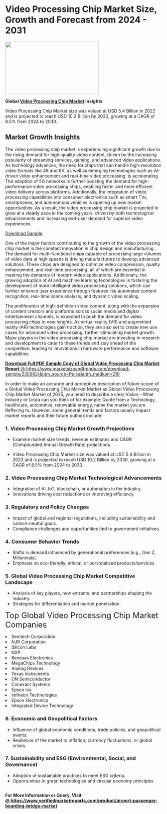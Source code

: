 <H1>Video Processing Chip Market Size, Growth and Forecast from 2024 - 2031</H1><img class="aligncenter size-medium wp-image-584254" src="https://thirdeyenews.in/wp-content/uploads/2024/09/Global-Market-Research-300x168.jpeg" alt="" width="300" height="168" /><p><strong>Global&nbsp;<a href="https://www.marketsizeandtrends.com/download-sample/230962/&amp;utm_source=Pulse&amp;utm_medium=210">Video Processing Chip Market</a> Insights</strong></p><p>Video Processing Chip Market size was valued at USD 5.4 Billion in 2022 and is projected to reach USD 10.2 Billion by 2030, growing at a CAGR of 8.5% from 2024 to 2030.</p><p><h2>Market Growth Insights</h2> <p>The video processing chip market is experiencing significant growth due to the rising demand for high-quality video content, driven by the increasing popularity of streaming services, gaming, and advanced video applications. As technology advances, the need for chips that can handle high-resolution video formats like 4K and 8K, as well as emerging technologies such as AI-driven video enhancement and real-time video processing, is accelerating. The adoption of 5G networks is further boosting the demand for high-performance video processing chips, enabling faster and more efficient video delivery across platforms. Additionally, the integration of video processing capabilities into consumer electronics such as smart TVs, smartphones, and autonomous vehicles is opening up new market opportunities. As a result, the video processing chip market is projected to grow at a steady pace in the coming years, driven by both technological advancements and increasing end-user demand for superior video experiences.</p> <p><a href="#">Download Sample</a></p> <p>One of the major factors contributing to the growth of the video processing chip market is the constant innovation in chip design and manufacturing. The demand for multi-functional chips capable of processing large volumes of video data at high speeds is driving manufacturers to develop advanced solutions. These chips are designed to optimize video compression, quality enhancement, and real-time processing, all of which are essential in meeting the demands of modern video applications. Additionally, the growing adoption of AI and machine learning technologies is fostering the development of more intelligent video processing solutions, which can further enhance user experience through features like automated content recognition, real-time scene analysis, and dynamic video scaling.</p> <p>The proliferation of high-definition video content, along with the expansion of content creators and platforms across social media and digital entertainment channels, is expected to push the demand for video processing chips to new heights. As virtual reality (VR) and augmented reality (AR) technologies gain traction, they are also set to create new use cases for advanced video processing, further stimulating market growth. Major players in the video processing chip market are investing in research and development to cater to these trends and stay ahead of the competition, leading to innovations in hardware performance and software capabilities.</p> <p><a href="#"></p><p><span class=""><strong>Download Full PDF Sample Copy of Global Video Processing Chip Market Report</strong> @ <a href="https://www.marketsizeandtrends.com/download-sample/230962/&amp;utm_source=Pulse&amp;utm_medium=210" target="_blank">https://www.marketsizeandtrends.com/download-sample/230962/&amp;utm_source=Pulse&amp;utm_medium=210</a></span></p><p>In order to make an accurate and perceptive description of future scope of a Global&nbsp;Video Processing Chip Market Market as Global&nbsp;Video Processing Chip Market Market of 2025, you need to describe a clear Vision &ndash; What Industry or Linda can you think of for example: Quote from a Technology, healthcare, automotive, renewable energy, name the market you are Reffering to. However, some general trends and factors usually impact market reports and their future outlook include:</p><h3>1.&nbsp;<strong>Video Processing Chip Market Growth Projections</strong></h3><ul><li>Examine market size trends, revenue estimates and CAGR (Compounded Annual Growth Rate) projections.</li><li><p>Video Processing Chip Market size was valued at USD 5.4 Billion in 2022 and is projected to reach USD 10.2 Billion by 2030, growing at a CAGR of 8.5% from 2024 to 2030.</p></li></ul><h3>2.&nbsp;<strong>Video Processing Chip Market Technological Advancements</strong></h3><ul><li>Integration of AI, IoT, blockchain, or automation in the industry.</li><li>Innovations driving cost reductions or improving efficiency.</li></ul><h3>3.&nbsp;<strong>Regulatory and Policy Changes</strong></h3><ul><li>Impact of global and regional regulations, including sustainability and carbon-neutral goals.</li><li>Compliance challenges and opportunities tied to government initiatives.</li></ul><h3>4.&nbsp;<strong>Consumer Behavior Trends</strong></h3><ul><li>Shifts in demand influenced by generational preferences (e.g., Gen Z, Millennials).</li><li>Emphasis on eco-friendly, ethical, or personalized products/services.</li></ul><h3>5.&nbsp;<strong>Global Video Processing Chip Market Competitive Landscape</strong></h3><ul><li>Analysis of key players, new entrants, and partnerships shaping the industry.</li><li>Strategies for differentiation and market penetration.</li></ul><p data-pm-slice="1 1 []"><span style="color: inherit; font-family: inherit; font-size: 25px;">Top Global Video Processing Chip Market Companies</span></p><div class="" data-test-id=""><p><li>Semtech Corporation</li><li> NJR Corporation</li><li> Silicon Labs</li><li> NXP</li><li> Renesas Electronics</li><li> MegaChips Technology</li><li> Analog Devices</li><li> Texas Instruments</li><li> ON Semiconductor</li><li> Conexant Systems</li><li> Epson Ics</li><li> Infineon Technologies</li><li> Epson Electronics</li><li> Integrated Device Technology</li></p></div><h3>6.&nbsp;<strong>Economic and Geopolitical Factors</strong></h3><ul><li>Influence of global economic conditions, trade policies, and geopolitical events.</li><li>Resilience of the market to inflation, currency fluctuations, or global crises.</li></ul><h3>7.&nbsp;<strong>Sustainability and ESG (Environmental, Social, and Governance)</strong></h3><ul><li>Adoption of sustainable practices to meet ESG criteria.</li><li>Opportunities in green technologies and circular economy principles.</li></ul><h2><strong style="font-size: 14px;">For More Information or Query, Visit @&nbsp;</strong><a style="background-color: #ffffff; font-size: 14px;" href="https://www.marketsizeandtrends.com/report/video-processing-chip-market/" target="_blank">https://www.verifiedmarketreports.com/product/airport-passenger-boarding-bridge-market</a></h2>
